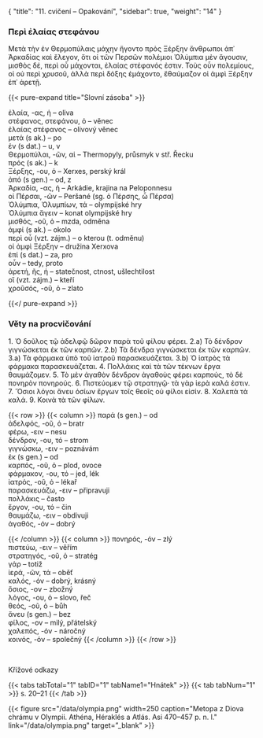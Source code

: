 {
"title": "11. cvičení – Opakování",
    "sidebar": true,
    "weight": "14"
}

### 

### Περὶ ἐλαίας στεφάνου

Μετὰ τὴν ἐν Θερμοπύλαις μάχην ἤγοντο πρὸς Ξέρξην ἄνθρωποι ἀπ᾿ Ἀρκαδίας καὶ ἔλεγον, ὅτι οἱ τῶν Περσῶν πολέμιοι Ὀλύμπια μὲν ἄγουσιν, μισθὸς δέ, περὶ οὗ μάχονται, ἐλαίας στέφανός ἐστιν. Τοὺς οὖν πολεμίους, οἱ οὐ περὶ χρυσοῦ, ἀλλὰ περὶ δόξης ἐμάχοντο, ἔθαύμαζον οἱ ἀμφὶ Ξέρξην ἐπ᾽ ἀρετῇ.

{{< pure-expand title="Slovní zásoba" >}}

ἐλαία, -ας, ἡ – oliva  
στέφανος, στεφάνου, ὁ – věnec  
ἐλαίας στέφανος – olivový věnec  
μετά (s ak.) – po  
ἐν (s dat.) – u, v  
Θερμοπύλαι, -ῶν, αἱ – Thermopyly, průsmyk v stř. Řecku  
πρός (s ak.) – k  
Ξέρξης, -oυ, ὁ – Xerxes, perský král  
ἀπό (s gen.) – od, z  
Ἀρκαδία, -ας, ἡ – Arkádie, krajina na Peloponnesu  
οἱ Πέρσαι, -ῶν – Peršané (sg. ὁ Πέρσης, ὦ Πέρσα)  
Ὀλύμπια, Ὀλυμπίων, τά – olympijské hry  
Ὀλύμπια ἄγειν – konat olympijské hry  
μισθός, -οῦ, ὁ – mzda, odměna     
ἀμφί (s ak.) – okolο  
περὶ οὗ (vzt. zájm.) – o kterou (t. odměnu)  
οἱ ἀμφὶ Ξέρξην – družina Xerxova  
ἐπί (s dat.) – za, pro  
οὖν – tedy, proto   
ἀρετή, ῆς, ἡ – statečnost, ctnost, ušlechtilost  
οἵ (vzt. zájm.) – kteří   
χροῦσός, -οῦ, ὁ – zlato

{{</ pure-expand >}}

### Věty na procvičování

1\. Ὁ δοῦλος τῷ ἀδελφῷ δῶρον παρὰ τοῦ φίλου φέρει. 2.a) Τὸ δένδρον γιγνώσκεται ἐκ τῶν καρπῶν. 2.b) Τὰ δένδρα γιγνώσκεται ἐκ τῶν καρπῶν. 3.a) Τὰ φάρμακα ὑπὸ τοῦ ἰατροῦ παρασκευάζεται. 3.b) Ὁ ἰατρὸς τὰ φάρμακα παρασκευάζεται. 4. Πολλάκις καὶ τὰ τῶν τέκνων ἔργα θαυμάζομεν. 5. Τὸ
μὲν ἀγαθὸν δένδρον ἀγαθοὺς φέρει καρπούς, τὸ δὲ πονηρὸν πονηρούς. 6. Πιστεύομεν τῷ στρατηγῷ· τὰ γὰρ ἱερὰ καλά ἐστιν. 7. Ὅσιοι λόγοι ἄνευ ὁσίων ἔργων τοῖς θεοῖς οὐ φίλοι εἰσίν. 8. Χαλεπὰ τὰ καλά. 9. Κοινὰ τὰ τῶν φίλων.

{{< row >}}
{{< column >}}
παρά (s gen.) – od           
ἀδελφός, -οῦ, ὁ – bratr   
φέρω, -ειν – nesu  
δένδρον, -ου, τό – strom  
γιγνώσκω, -ειν – poznávám  
ἐκ (s gen.) – od  
καρπός, -οῦ, ὁ – plod, ovoce  
φάρμακον, -ου, τό – jed, lék  
ἰατρός, -οῦ, ὁ – lékař    
παρασκευάζω, -ειν – připravuji  
πολλάκις – často  
ἔργον, -ου, τό – čin    
θαυμάζω, -ειν – obdivuji    
ἀγαθός, -όν – dobrý  

{{< /column >}} 
{{< column >}}
πονηρός, -όν – zlý   
πιστεύω, -ειν – věřím  
στρατηγός, -οῦ, ὁ – stratég  
γάρ – totiž  
ἱερά, -ῶν, τά – oběť  
καλός, -όν – dobrý, krásný  
ὅσιος, -ον – zbožný         
λόγος, -ου, ὁ – slovo, řeč  
θεός, -οῦ, ὁ – bůh  
ἄνευ (s gen.) – bez  
φίλος, -ον – milý, přátelský   
χαλεπός, -όν - náročný  
κοινός, -όν – společný
{{< /column >}} 
{{< /row >}}

&nbsp;

Křížové odkazy

{{< tabs tabTotal="1" tabID="1" tabName1="Hnátek" >}}
{{< tab tabNum="1" >}}
s. 20–21
{{< /tab >}}

{{< figure src="/data/olympia.png" width=250 caption="Metopa z Diova chrámu v Olympii. Athéna, Héraklés a Atlás. Asi 470–457 p. n. l." link="/data/olympia.png" target=”_blank” >}}
